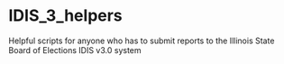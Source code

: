 # IDIS_3_helpers
Helpful scripts for anyone who has to submit reports to the Illinois State Board of Elections IDIS v3.0 system
